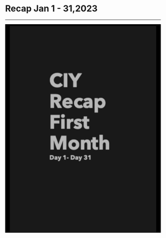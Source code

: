# Recap Jan 1 - 31,2023
---

[![CIY Recap Day 1 - 31 Jan](https://github.com/fernal73/CIAY/blob/main/January/jpgs/RecapJan1-31.jpg?raw=true)](https://www.youtube.com/watch?v=DLI5zIFq288 "CIY Recap Day 1 - 31 Jan")
